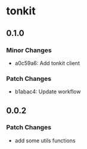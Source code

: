 # tonkit

## 0.1.0

### Minor Changes

- a0c59a6: Add tonkit client

### Patch Changes

- b1abac4: Update workflow

## 0.0.2

### Patch Changes

- add some utils functions
